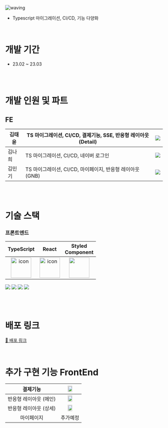 ![waving](https://capsule-render.vercel.app/api?type=waving&height=200&fontAlignY=40&text=🍦ICECREAM&color=gradient)

- Typescript 마이그레이션, CI/CD, 기능 다양화

</br>

# 개발 기간

- 23.02 ~ 23.03
</br>

</br>

# 개발 인원 및 파트
## FE
| 김태윤 | TS 마이그레이션, CI/CD, 결제기능, SSE, 반응형 레이아웃(Detail)  | <a href="https://github.com/Taeyooooon"><img src="https://img.shields.io/badge/GitHub-181717?style=flat&logo=GitHub&logoColor=white"/></a> |
| --- | --- | --- |
| 김나희 | TS 마이그레이션, CI/CD, 네이버 로그인 | <a href="https://github.com/imfineimgood"><img src="https://img.shields.io/badge/GitHub-181717?style=flat&logo=GitHub&logoColor=white"/></a> |
| 김민기 | TS 마이그레이션, CI/CD, 마이페이지, 반응형 레이아웃(GNB) |  <a href="https://github.com/minki3"><img src="https://img.shields.io/badge/GitHub-181717?style=flat&logo=GitHub&logoColor=white"/></a> |

</br>
</br>

# 기술 스택

### 프론트엔드

|TypeScript|React|Styled</br>Component|
| :--: | :--: | :--: | 
| <img src="https://techstack-generator.vercel.app/ts-icon.svg" alt="icon" width="65" height="65" /> | <img src="https://techstack-generator.vercel.app/react-icon.svg" alt="icon" width="65" height="65" /> | <img src="https://styled-components.com/logo.png" width="65" height="65" /></div> |
<div>
  <img src="https://img.shields.io/badge/Redux_Tooklit-764ABC?style=flat&logo=Redux&logoColor=white"/>
  <img src="https://img.shields.io/badge/AWS_S3-232F3E?style=flat&logo=Amazon AWS&logoColor=white"/>
  <img src="https://img.shields.io/badge/AWS_CloudFront-232F3E?style=flat&logo=Amazon AWS&logoColor=white"/>
  <img src="https://img.shields.io/badge/GitHub_Actions-181717?style=flat&logo=GitHub&logoColor=white"/>
</div>

</br>


</br>


</br>

# 배포 링크

<a href="https://dtmp4yl9vbw4o.cloudfront.net/">🔗 배포 링크 </a>

</br>

# 추가 구현 기능  FrontEnd

| 결제기능 | <img width="50%" src="https://user-images.githubusercontent.com/83495141/225834321-a87e29e6-8a6a-4736-8890-89e11e83bc33.gif"> |
| :--: | :--: |
| 반응형 레이아웃 (메인) | <img width="50%" src="https://user-images.githubusercontent.com/83495141/225834328-173fa9a1-cede-499d-953a-8bacb375e922.gif"> |
| 반응형 레이아웃 (상세) | <img width="50%" src="https://user-images.githubusercontent.com/83495141/225834313-379671ca-b0fd-4918-949c-776d117a6906.gif"> |
| 마이페이지 | 추가예정 |



</br>

</br>
